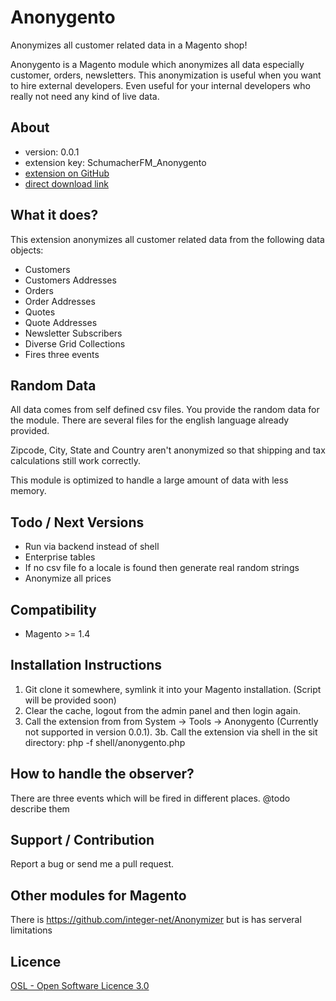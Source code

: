 Anonygento
==========

Anonymizes all customer related data in a Magento shop!

Anonygento is a Magento module which anonymizes all data especially customer, orders, newsletters. This anonymization
is useful when you want to hire external developers. Even useful for your internal developers who really not need
any kind of live data.


About
-----
- version: 0.0.1
- extension key: SchumacherFM_Anonygento
- [extension on GitHub](https://github.com/SchumacherFM/Anonygento)
- [direct download link](https://github.com/SchumacherFM/Anonygento/tarball/master)


What it does?
-------------
This extension anonymizes all customer related data from the following data objects:
- Customers
- Customers Addresses
- Orders
- Order Addresses
- Quotes
- Quote Addresses
- Newsletter Subscribers
- Diverse Grid Collections
- Fires three events


Random Data
-----------
All data comes from self defined csv files. You provide the random data for the module.
There are several files for the english language already provided.

Zipcode, City, State and Country aren't anonymized so that shipping and tax calculations still work correctly.

This module is optimized to handle a large amount of data with less memory.


Todo / Next Versions
--------------------
- Run via backend instead of shell
- Enterprise tables
- If no csv file fo a locale is found then generate real random strings
- Anonymize all prices


Compatibility
-------------
- Magento >= 1.4


Installation Instructions
-------------------------
1.  Git clone it somewhere, symlink it into your Magento installation. (Script will be provided soon)
2.  Clear the cache, logout from the admin panel and then login again.
3.  Call the extension from from System -> Tools -> Anonygento (Currently not supported in version 0.0.1).
3b. Call the extension via shell in the sit directory: php -f shell/anonygento.php


How to handle the observer?
--------------------------
There are three events which will be fired in different places.
@todo describe them


Support / Contribution
----------------------
Report a bug or send me a pull request.


Other modules for Magento
-------------------------
There is https://github.com/integer-net/Anonymizer but is has serveral limitations


Licence
-------
[OSL - Open Software Licence 3.0](http://opensource.org/licenses/osl-3.0.php)
